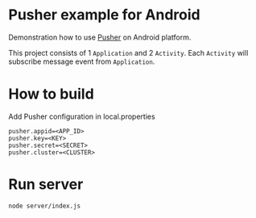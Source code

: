# Pusher example for Android
Demonstration how to use [Pusher](https://pusher.com/) on Android platform.

This project consists of 1 `Application` and 2 `Activity`. Each `Activity` will subscribe message event from `Application`.

# How to build
Add Pusher configuration in local.properties

```
pusher.appid=<APP_ID>
pusher.key=<KEY>
pusher.secret=<SECRET>
pusher.cluster=<CLUSTER>
```

# Run server

```
node server/index.js
```
